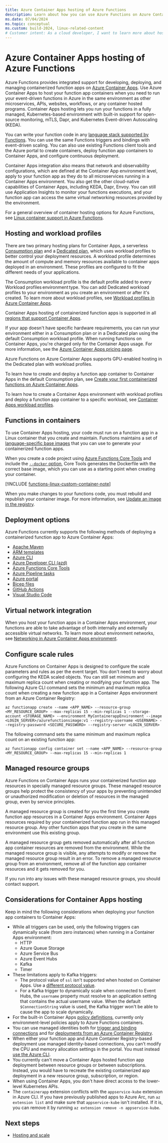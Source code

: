 ```yaml
---
title: Azure Container Apps hosting of Azure Functions 
description: Learn about how you can use Azure Functions on Azure Container Apps to host and manage containerized function apps in Azure.
ms.date: 07/04/2024
ms.topic: conceptual
ms.custom: build-2024, linux-related-content
# Customer intent: As a cloud developer, I want to learn more about hosting my function apps in Linux containers managed by Azure Container Apps.
---
```


# Azure Container Apps hosting of Azure Functions 

Azure Functions provides integrated support for developing, deploying, and managing containerized function apps on [Azure Container Apps](../container-apps/overview.md). Use Azure Container Apps to host your function app containers when you need to run your event-driven functions in Azure in the same environment as other microservices, APIs, websites, workflows, or any container hosted programs. Container Apps hosting lets you run your functions in a fully managed, Kubernetes-based environment with built-in support for open-source monitoring, mTLS, Dapr, and Kubernetes Event-driven Autoscaling (KEDA).

You can write your function code in any [language stack supported by Functions](supported-languages.md). You can use the same Functions triggers and bindings with event-driven scaling. You can also use existing Functions client tools and the Azure portal to create containers, deploy function app containers to Container Apps, and configure continuous deployment. 

Container Apps integration also means that network and observability configurations, which are defined at the Container App environment level, apply to your function app as they do to all microservices running in a Container Apps environment. You also get the other cloud-native capabilities of Container Apps, including KEDA, Dapr, Envoy. You can still use Application Insights to monitor your functions executions, and your function app can access the same virtual networking resources provided by the environment.

For a general overview of container hosting options for Azure Functions, see [Linux container support in Azure Functions](container-concepts.md).

## Hosting and workload profiles

There are two primary hosting plans for Container Apps, a serverless [Consumption plan](../container-apps/plans.md#consumption) and a [Dedicated plan](../container-apps/plans.md#dedicated), which uses workload profiles to better control your deployment resources. A workload profile determines the amount of compute and memory resources available to container apps deployed in an environment. These profiles are configured to fit the different needs of your applications. 

The Consumption workload profile is the default profile added to every Workload profiles environment type. You can add Dedicated workload profiles to your environment as you create an environment or after it's created. To learn more about workload profiles, see [Workload profiles in Azure Container Apps](../container-apps/workload-profiles-overview.md).

Container Apps hosting of containerized function apps is supported in all [regions that support Container Apps](https://azure.microsoft.com/explore/global-infrastructure/products-by-region/?products=container-apps). 

If your app doesn't have specific hardware requirements, you can run your environment either in a Consumption plan or in a Dedicated plan using the default Consumption workload profile. When running functions on Container Apps, you're charged only for the Container Apps usage. For more information, see the [Azure Container Apps pricing page](https://azure.microsoft.com/pricing/details/container-apps/). 

Azure Functions on Azure Container Apps supports GPU-enabled hosting in the Dedicated plan with workload profiles. 

To learn how to create and deploy a function app container to Container Apps in the default Consumption plan, see [Create your first containerized functions on Azure Container Apps](functions-deploy-container-apps.md). 

To learn how to create a Container Apps environment with workload profiles and deploy a function app container to a specific workload, see [Container Apps workload profiles](functions-how-to-custom-container.md#container-apps-workload-profiles).

## Functions in containers

To use Container Apps hosting, your code must run on a function app in a Linux container that you create and maintain. Functions maintains a set of [language-specific base images](https://mcr.microsoft.com/catalog?search=functions) that you can use to generate your containerized function apps. 

When you create a code project using [Azure Functions Core Tools](./functions-run-local.md) and include the [`--docker` option](./functions-core-tools-reference.md#func-init), Core Tools generates the Dockerfile with the correct base image, which you can use as a starting point when creating your container. 

[!INCLUDE [functions-linux-custom-container-note](../../includes/functions-linux-custom-container-note.md)]

When you make changes to your functions code, you must rebuild and republish your container image. For more information, see [Update an image in the registry](functions-how-to-custom-container.md#update-an-image-in-the-registry).

## Deployment options

Azure Functions currently supports the following methods of deploying a containerized function app to Azure Container Apps:

+ [Apache Maven](https://github.com/microsoft/azure-maven-plugins/wiki/Azure-Functions:-Configuration-Details#properties-for-azure-container-apps-hosting-of-azure-functions)
+ [ARM templates](/azure/templates/microsoft.web/sites?pivots=deployment-language-arm-template)
+ [Azure CLI](./functions-deploy-container-apps.md)
+ [Azure Developer CLI (azd)](https://github.com/Azure/azure-functions-on-container-apps/tree/main/samples/azdtemplates)
+ [Azure Functions Core Tools](functions-run-local.md#deploy-containers)
+ [Azure Pipeline tasks](https://github.com/Azure/azure-functions-on-container-apps/tree/main/samples/AzurePipelineTasks)
+ [Azure portal](https://aka.ms/funconacablade)
+ [Bicep files](https://github.com/Azure/azure-functions-on-container-apps/tree/main/samples/Biceptemplates)
+ [GitHub Actions](https://github.com/Azure/azure-functions-on-container-apps/tree/main/samples/GitHubActions)
+ [Visual Studio Code](https://github.com/Azure/azure-functions-on-container-apps/tree/main/samples/VSCode%20Sample)

## Virtual network integration

When you host your function apps in a Container Apps environment, your functions are able to take advantage of both internally and externally accessible virtual networks. To learn more about environment networks, see [Networking in Azure Container Apps environment](../container-apps/networking.md).  

## Configure scale rules

Azure Functions on Container Apps is designed to configure the scale parameters and rules as per the event target. You don't need to worry about configuring the KEDA scaled objects. You can still set minimum and maximum replica count when creating or modifying your function app. The following Azure CLI command sets the minimum and maximum replica count when creating a new function app in a Container Apps environment from an Azure Container Registry: 

```azurecli
az functionapp create --name <APP_NAME> --resource-group <MY_RESOURCE_GROUP> --max-replicas 15 --min-replicas 1 --storage-account <STORAGE_NAME> --environment MyContainerappEnvironment --image <LOGIN_SERVER>/azurefunctionsimage:v1 --registry-username <USERNAME> --registry-password <SECURE_PASSWORD> --registry-server <LOGIN_SERVER>
```  

The following command sets the same minimum and maximum replica count on an existing function app:

```azurecli
az functionapp config container set --name <APP_NAME> --resource-group <MY_RESOURCE_GROUP> --max-replicas 15 --min-replicas 1
```

## Managed resource groups

Azure Functions on Container Apps runs your containerized function app resources in specially managed resource groups. These managed resource groups help protect the consistency of your apps by preventing unintended or unauthorized modification or deletion of resources in the managed group, even by service principles. 

A managed resource group is created for you the first time you create function app resources in a Container Apps environment. Container Apps resources required by your containerized function app run in this managed resource group. Any other function apps that you create in the same environment use this existing group. 

A managed resource group gets removed automatically after all function app container resources are removed from the environment. While the managed resource group is visible, any attempts to modify or remove the managed resource group result in an error. To remove a managed resource group from an environment, remove all of the function app container resources and it gets removed for you. 

If you run into any issues with these managed resource groups, you should contact support.       

## Considerations for Container Apps hosting

Keep in mind the following considerations when deploying your function app containers to Container Apps:
 
+ While all triggers can be used, only the following triggers can dynamically scale (from zero instances) when running in a Container Apps environment:
    + HTTP 
    + Azure Queue Storage 
    + Azure Service Bus 
    + Azure Event Hubs 
    + Kafka  
    + Timer  
+ These limitations apply to Kafka triggers:
    + The protocol value of `ssl` isn't supported when hosted on Container Apps. Use a [different protocol value](functions-bindings-kafka-trigger.md?pivots=programming-language-csharp#attributes). 
    + For a Kafka trigger to dynamically scale when connected to Event Hubs, the `username` property must resolve to an application setting that contains the actual username value. When the default `$ConnectionString` value is used, the Kafka trigger won't be able to cause the app to scale dynamically.  
+ For the built-in Container Apps [policy definitions](../container-apps/policy-reference.md#policy-definitions), currently only environment-level policies apply to Azure Functions containers.
+ You can use managed identities both for [trigger and binding connections](functions-reference.md#configure-an-identity-based-connection) and for [deployments from an Azure Container Registry](https://azure.github.io/AppService/2021/07/03/Linux-container-from-ACR-with-private-endpoint.html#using-user-assigned-managed-identity). 
+ When either your function app and Azure Container Registry-based deployment use managed identity-based connections, you can't modify the CPU and memory allocation settings in the portal. You must instead [use the Azure CLI](functions-how-to-custom-container.md?tabs=acr%2Cazure-cli2%2Cazure-cli&pivots=container-apps#container-apps-workload-profiles).
+ You currently can't move a Container Apps hosted function app deployment between resource groups or between subscriptions. Instead, you would have to recreate the existing containerized app deployment in a new resource group, subscription, or region. 
+ When using Container Apps, you don't have direct access to the lower-level Kubernetes APIs. 
+ The `containerapp` extension conflicts with the `appservice-kube` extension in Azure CLI. If you have previously published apps to Azure Arc, run `az extension list` and make sure that `appservice-kube` isn't installed. If it is, you can remove it by running `az extension remove -n appservice-kube`.  

## Next steps

+ [Hosting and scale](./functions-scale.md)
